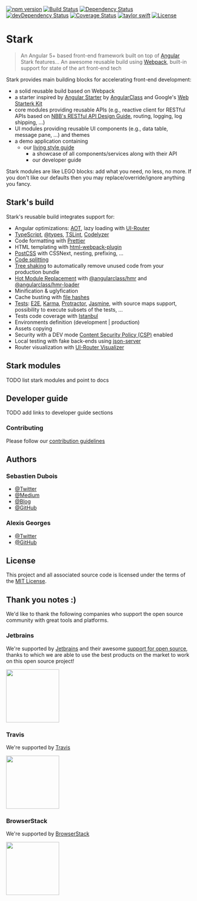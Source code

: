[![npm version](https://badge.fury.io/js/%40NationalBankBelgium%2Fstark.svg)](https://www.npmjs.com/@NationalBankBelgium/stark)
[![Build Status](https://travis-ci.org/NationalBankBelgium/stark.svg?branch=master)](https://travis-ci.org/NationalBankBelgium/stark)
[![Dependency Status](https://david-dm.org/NationalBankBelgium/stark.svg)](https://david-dm.org/NationalBankBelgium/stark)
[![devDependency Status](https://david-dm.org/NationalBankBelgium/stark/dev-status.svg)](https://david-dm.org/NationalBankBelgium/stark#info=devDependencies)
[![Coverage Status](https://coveralls.io/repos/github/NationalBankBelgium/stark/badge.svg?branch=master)](https://coveralls.io/github/NationalBankBelgium/stark?branch=master)
[![taylor swift](https://img.shields.io/badge/secured%20by-taylor%20swift-brightgreen.svg)](https://twitter.com/SwiftOnSecurity)
[![License](https://img.shields.io/cocoapods/l/AFNetworking.svg)](LICENSE)

# Stark

> An Angular 5+ based front-end framework built on top of [Angular](https://angular.io)
> Stark features... An awesome reusable build using [Webpack](https://webpack.js.org/), built-in support for state of the art front-end tech  

Stark provides main building blocks for accelerating front-end development:
* a solid reusable build based on Webpack  
* a starter inspired by [Angular Starter](https://github.com/gdi2290/angular-starter) by [AngularClass](https://angularclass.com) and Google's [Web Starterk Kit](https://github.com/google/web-starter-kit)
* core modules providing reusable APIs (e.g., reactive client for RESTful APIs based on [NBB's RESTful API Design Guide](https://github.com/NationalBankBelgium/REST-API-Design-Guide/wiki), routing, logging, log shipping, ...)
* UI modules providing reusable UI components (e.g., data table, message pane, ...) and themes
* a demo application containing
  * our [living style guide](https://www.smashingmagazine.com/2016/05/creating-a-living-style-guide-case-study/)
	* a showcase of all components/services along with their API
	* our developer guide

Stark modules are like LEGO blocks: add what you need, no less, no more. If you don't like our defaults then you may replace/override/ignore anything you fancy.  

## Stark's build
Stark's reusable build integrates support for:

* Angular optimizations: [AOT](https://angular.io/docs/ts/latest/cookbook/aot-compiler.html), lazy loading with [UI-Router](https://github.com/angular-ui/ui-router)
* [TypeScript](https://www.typescriptlang.org/), [@types](https://www.npmjs.com/~types), [TSLint](http://palantir.github.io/tslint/), [Codelyzer](https://github.com/mgechev/codelyzer)
* Code formatting with [Prettier](https://prettier.io/)
* HTML templating with [html-webpack-plugin](https://github.com/jantimon/html-webpack-plugin)
* [PostCSS](http://postcss.org/) with CSSNext, nesting, prefixing, ...
* [Code splitting](https://robertknight.github.io/posts/webpack-dll-plugins/)
* [Tree shaking](https://webpack.js.org/guides/tree-shaking/) to automatically remove unused code from your production bundle
* [Hot Module Replacement](https://webpack.github.io/docs/hot-module-replacement-with-webpack.html) with [@angularclass/hmr](https://github.com/angularclass/angular-hmr) and [@angularclass/hmr-loader](https://github.com/angularclass/angular-hmr-loader)
* Minification & uglyfication
* Cache busting with [file hashes](https://www.npmjs.com/package/webpack-sha-hash)
* [Tests](https://angular.io/docs/ts/latest/guide/testing.html): [E2E](https://angular.github.io/protractor/#/faq#what-s-the-difference-between-karma-and-protractor-when-do-i-use-which-), [Karma](https://karma-runner.github.io/), [Protractor](https://angular.github.io/protractor/), [Jasmine](https://github.com/jasmine/jasmine), with source maps support, possibility to execute subsets of the tests, ...
* Tests code coverage with [Istanbul](https://github.com/gotwarlost/istanbul)
* Environments definition (development | production)
* Assets copying
* Security with a DEV mode [Content Security Policy (CSP)](https://content-security-policy.com/) enabled
* Local testing with fake back-ends using [json-server](https://github.com/typicode/json-server)
* Router visualization with [UI-Router Visualizer](https://github.com/ui-router/visualizer)

## Stark modules
TODO list stark modules and point to docs

## Developer guide
TODO add links to developer guide sections

### Contributing
Please follow our [contribution guidelines](/CONTRIBUTING.md)

## Authors

### Sebastien Dubois
* [@Twitter](https://twitter.com/dSebastien)
* [@Medium](https://medium.com/@dSebastien)
* [@Blog](https://www.dsebastien.net)
* [@GitHub](https://github.com/dSebastien)

### Alexis Georges
* [@Twitter](https://twitter.com/SuperITMan_BE)
* [@GitHub](https://github.com/SuperITMan)

## License
This project and all associated source code is licensed under the terms of the [MIT License](/LICENSE).

## Thank you notes :)
We'd like to thank the following companies who support the open source community with great tools and platforms.

### Jetbrains
We're supported by [Jetbrains](https://www.jetbrains.com) and their awesome [support for open source](https://www.jetbrains.com/buy/opensource/), thanks to which we are able to use the best products on the market to work on this open source project!

<a href="https://www.jetbrains.com"><img src="http://www.underconsideration.com/brandnew/archives/jetbrains_logo_detail.jpg" width="144px"></a>

### Travis
We're supported by [Travis](https://travis-ci.org/)

<a href="https://travis-ci.org/"><img src="https://travis-ci.com/images/logos/TravisCI-Full-Color.png" width="144px"></a>

### BrowserStack
We're supported by [BrowserStack](https://www.browserstack.com)

<a href="https://www.browserstack.com"><img src="https://bstacksupport.zendesk.com/attachments/token/22M109zCUfkKcqXrJKzapE2f7/?name=browserstack-logo-600x315.png" width="144px"></a>




